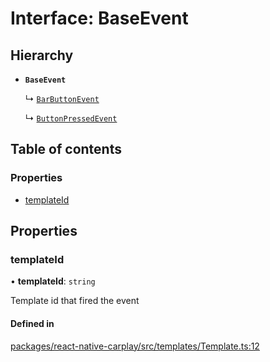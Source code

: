 # Interface: BaseEvent

## Hierarchy

- **`BaseEvent`**

  ↳ [`BarButtonEvent`](/docs/BarButtonEvent.md)

  ↳ [`ButtonPressedEvent`](/docs/ButtonPressedEvent.md)

## Table of contents

### Properties

- [templateId](/docs/BaseEvent.md#templateid)

## Properties

### templateId

• **templateId**: `string`

Template id that fired the event

#### Defined in

[packages/react-native-carplay/src/templates/Template.ts:12](https://github.com/birkir/react-native-carplay/blob/2f9bd9c/packages/react-native-carplay/src/templates/Template.ts#L12)
